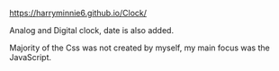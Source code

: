 https://harryminnie6.github.io/Clock/


Analog and Digital clock, date is also added.

Majority of the Css was not created by myself, my main focus was the JavaScript.


